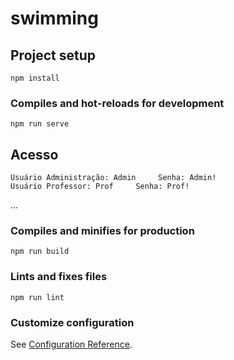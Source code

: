# swimming

## Project setup
```
npm install
```

### Compiles and hot-reloads for development
```
npm run serve
```
## Acesso
```
Usuário Administração: Admin     Senha: Admin!
Usuário Professor: Prof     Senha: Prof!
```
...
### Compiles and minifies for production
```
npm run build
```

### Lints and fixes files
```
npm run lint
```

### Customize configuration
See [Configuration Reference](https://cli.vuejs.org/config/).
